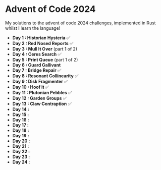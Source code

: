 # Advent of Code 2024 

My solutions to the advent of code 2024 challenges, implemented in Rust whilst I learn the language!

- **Day 1 : Historian Hysteria** ✅
- **Day 2 : Red Nosed Reports** ✅
- **Day 3 : Mull It Over** (part 1 of 2)
- **Day 4 : Ceres Search** ✅
- **Day 5 : Print Queue** (part 1 of 2)
- **Day 6 : Guard Gallivant**
- **Day 7 : Bridge Repair** ✅
- **Day 8 : Resonant Collinearity** ✅
- **Day 9 : Disk Fragmenter** ✅
- **Day 10 : Hoof it** ✅
- **Day 11 : Plutonian Pebbles** ✅
- **Day 12 : Garden Groups** ✅
- **Day 13 : Claw Contraption** ✅
- **Day 14 :**
- **Day 15 :**
- **Day 16 :**
- **Day 17 :**
- **Day 18 :**
- **Day 19 :**
- **Day 20 :**
- **Day 21 :**
- **Day 22 :**
- **Day 23 :**
- **Day 24 :**
